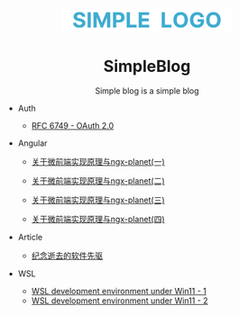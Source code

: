 <p align="center">
  <a href="https://github.com/devcui/SimpleBlog">
    <img width="300" src="./Assets/Logo.svg"/>
  </a>
</p>

<h1 align="center">
SimpleBlog
</h1>



<div align="center">

Simple blog is a simple blog

</div>


- Auth
  - [RFC 6749 - OAuth 2.0](Posts/Auth/RFC6749OAUTH.md)
  
- Angular
  
  - [关于微前端实现原理与ngx-planet(一)](Posts/Angular/NgxPlanet-1.md)
  
  - [关于微前端实现原理与ngx-planet(二)](Posts/Angular/NgxPlanet-2.md)
  
  - [关于微前端实现原理与ngx-planet(三)](Posts/Angular/NgxPlanet-3.md)
  
  - [关于微前端实现原理与ngx-planet(四)](Posts/Angular/NgxPlanet-4.md)

- Article
  
  - [纪念逝去的软件先驱](Posts/Article/Softers.md)

- WSL
  
  - [WSL development environment under Win11 - 1](Posts/WSL2/WSL-1.md)
  - [WSL development environment under Win11 - 2](Posts/WSL2/WSL-2.md)
